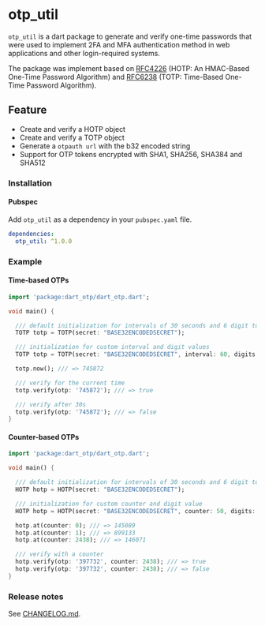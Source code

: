 # otp_util

`otp_util` is a dart package to generate and verify one-time passwords that were used to implement 2FA and MFA authentication method in web applications and other login-required systems.

The package was implement based on [RFC4226](https://tools.ietf.org/html/rfc4226) (HOTP: An HMAC-Based One-Time Password Algorithm) and [RFC6238](https://tools.ietf.org/html/rfc6238) (TOTP: Time-Based One-Time Password Algorithm).

## Feature

* Create and verify a HOTP object
* Create and verify a TOTP object
* Generate a `otpauth url` with the b32 encoded string
* Support for OTP tokens encrypted with SHA1, SHA256, SHA384 and SHA512

### Installation

#### Pubspec

Add `otp_util` as a dependency in your `pubspec.yaml` file.

```yaml
dependencies:
  otp_util: ^1.0.0
```

### Example

#### Time-based OTPs

```dart
import 'package:dart_otp/dart_otp.dart';

void main() {

  /// default initialization for intervals of 30 seconds and 6 digit tokens
  TOTP totp = TOTP(secret: "BASE32ENCODEDSECRET");

  /// initialization for custom interval and digit values
  TOTP totp = TOTP(secret: "BASE32ENCODEDSECRET", interval: 60, digits: 8);

  totp.now(); /// => 745872

  /// verify for the current time
  totp.verify(otp: '745872'); /// => true

  /// verify after 30s
  totp.verify(otp: '745872'); /// => false
}
```

#### Counter-based OTPs

```dart
import 'package:dart_otp/dart_otp.dart';

void main() {

  /// default initialization for intervals of 30 seconds and 6 digit tokens
  HOTP hotp = HOTP(secret: "BASE32ENCODEDSECRET");

  /// initialization for custom counter and digit value
  HOTP hotp = HOTP(secret: "BASE32ENCODEDSECRET", counter: 50, digits: 8);

  hotp.at(counter: 0); /// => 145089
  hotp.at(counter: 1); /// => 899133
  hotp.at(counter: 2438); /// => 146071

  /// verify with a counter
  hotp.verify(otp: '397732', counter: 2438); /// => true
  hotp.verify(otp: '397732', counter: 2438); /// => false
}
```

### Release notes

See [CHANGELOG.md](./CHANGELOG.md).
